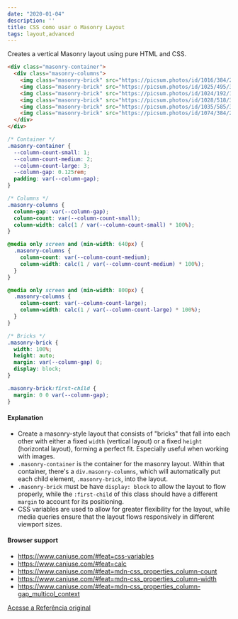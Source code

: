 ```yaml
---
date: "2020-01-04"
description: ''
title: CSS como usar o Masonry Layout
tags: layout,advanced
---
```


Creates a vertical Masonry layout using pure HTML and CSS.

```html
<div class="masonry-container">
  <div class="masonry-columns">
    <img class="masonry-brick" src="https://picsum.photos/id/1016/384/256" alt="An image">
    <img class="masonry-brick" src="https://picsum.photos/id/1025/495/330" alt="Another image">
    <img class="masonry-brick" src="https://picsum.photos/id/1024/192/128" alt="Another image">
    <img class="masonry-brick" src="https://picsum.photos/id/1028/518/345" alt="One more image">
    <img class="masonry-brick" src="https://picsum.photos/id/1035/585/390" alt="And another one">
    <img class="masonry-brick" src="https://picsum.photos/id/1074/384/216" alt="Last one">
  </div>
</div>
```

```css
/* Container */
.masonry-container {
  --column-count-small: 1;
  --column-count-medium: 2;
  --column-count-large: 3;
  --column-gap: 0.125rem;
  padding: var(--column-gap);
}

/* Columns */
.masonry-columns {
  column-gap: var(--column-gap);
  column-count: var(--column-count-small);
  column-width: calc(1 / var(--column-count-small) * 100%);
}

@media only screen and (min-width: 640px) {
  .masonry-columns {
    column-count: var(--column-count-medium);
    column-width: calc(1 / var(--column-count-medium) * 100%);
  }
}

@media only screen and (min-width: 800px) {
  .masonry-columns {
    column-count: var(--column-count-large);
    column-width: calc(1 / var(--column-count-large) * 100%);
  }
}

/* Bricks */
.masonry-brick {
  width: 100%;
  height: auto;
  margin: var(--column-gap) 0;
  display: block;
}

.masonry-brick:first-child {
  margin: 0 0 var(--column-gap);
}
```

#### Explanation

- Create a masonry-style layout that consists of "bricks" that fall into each other with either a fixed `width` (vertical layout) or a fixed `height` (horizontal layout), forming a perfect fit. Especially useful when working with images.
- `.masonry-container` is the container for the masonry layout. Within that container, there's a `div.masonry-columns`, which will automatically put each child element, `.masonry-brick`, into the layout. 
- `.masonry-brick` must be have `display: block` to allow the layout to flow properly, while the `:first-child` of this class should have a different `margin` to account for its positioning.
- CSS variables are used to allow for greater flexibility for the layout, while media queries ensure that the layout flows responsively in different viewport sizes.

#### Browser support

- https://www.caniuse.com/#feat=css-variables
- https://www.caniuse.com/#feat=calc
- https://www.caniuse.com/#feat=mdn-css_properties_column-count
- https://www.caniuse.com/#feat=mdn-css_properties_column-width
- https://www.caniuse.com/#feat=mdn-css_properties_column-gap_multicol_context

[Acesse a Referência original](http://github.com/30-seconds/)
